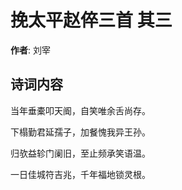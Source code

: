 # 挽太平赵倅三首  其三

**作者**: 刘宰

## 诗词内容

当年垂橐叩天阍，自笑唯余舌尚存。

下榻勤君延孺子，加餐愧我异王孙。

归欤益轸门阑旧，至止频承笑语温。

一日佳城符吉兆，千年福地锁灵根。

